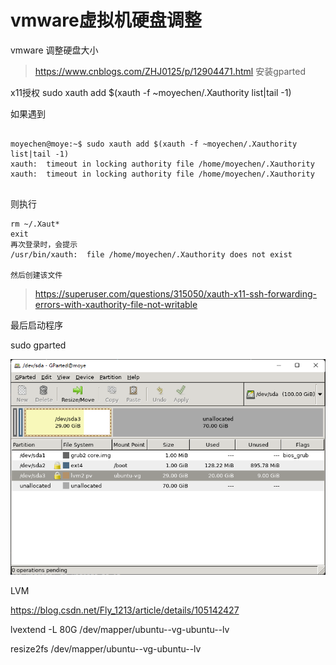 # vmware虚拟机硬盘调整


vmware 调整硬盘大小
> https://www.cnblogs.com/ZHJ0125/p/12904471.html
安装gparted

x11授权
sudo xauth add $(xauth -f ~moyechen/.Xauthority list|tail -1)

如果遇到

```

moyechen@moye:~$ sudo xauth add $(xauth -f ~moyechen/.Xauthority list|tail -1)
xauth:  timeout in locking authority file /home/moyechen/.Xauthority
xauth:  timeout in locking authority file /home/moyechen/.Xauthority


```

则执行

```
rm ~/.Xaut*
exit
再次登录时，会提示
/usr/bin/xauth:  file /home/moyechen/.Xauthority does not exist

然后创建该文件
```

>https://superuser.com/questions/315050/xauth-x11-ssh-forwarding-errors-with-xauthority-file-not-writable


最后启动程序

sudo gparted

![](_v_images/20220728154343100_23767.png)



 LVM
 
https://blog.csdn.net/Fly_1213/article/details/105142427

lvextend -L 80G /dev/mapper/ubuntu--vg-ubuntu--lv

resize2fs /dev/mapper/ubuntu--vg-ubuntu--lv
